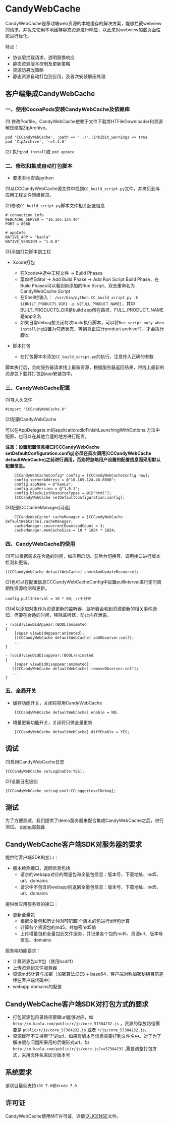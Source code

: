 #  CandyWebCache

CandyWebCache是移动端web资源的本地缓存的解决方案，能够拦截webview的请求，并优先使用本地缓存静态资源进行响应，以此来对webview加载页面性能进行优化。

特点：

* 协议层拦截请求，透明替换响应
* 静态资源版本控制及更新策略
* 资源防篡改策略
* 静态资源自动打包到应用，及首次安装解压处理


##  客户端集成CandyWebCache

###  一、使用CocoaPods安装CandyWebCache及依赖库

(1) 修改Podfile。CandyWebCache依赖于文件下载库HTFileDownloader和资源解压缩库ZipArchive。

```
pod 'CCCandyWebCache', :path => '../',:inhibit_warnings => true
pod 'ZipArchive', '~>1.3.0'
```

(2) 执行`pod install`或 `pod update`


###  二、修改和集成自动打包脚本

* 要求本地安装python

(1)从CCCandyWebCache源文件中找到`CC_build_script.py`文件，并拷贝到与应用工程文件同级目录。

(2)修改`CC_build_script.py`脚本文件相关配置信息

```
# connection info
WEBCACHE_SERVER = "10.165.124.46"
PORT = 8080

# appInfo
NATIVE_APP = "kaola"
NATIVE_VERSION = "1.0.0"
```

(3)添加打包脚本到工程

* Xcode打包
	* 在Xcode中选中工程文件 -> Build Phases
	* 菜单栏Editor -> Add Build Phase -> Add Run Script Build Phase，在Build Phases可以看到新添加的Run Script，双击重命名为CandyWebCache Script
	* 在Shell栏输入：` /usr/bin/python CC_build_script.py -b ${BUILT_PRODUCTS_DIR} -p ${FULL_PRODUCT_NAME}`，其中BUILT_PRODUCTS_DIR是build app所在路径，FULL_PRODUCT_NAME是app全名
	* 如果日常debug想关闭每次build执行脚本，可以将`Run script only when installing`设置为勾选状态，等到真正进行product archive时，才会执行脚本

* 脚本打包
	* 在打包脚本中添加`CC_build_script.py`的执行，注意传入正确的参数

脚本执行后，会向服务器请求线上最新资源，根据服务器返回结果，将线上最新的资源包下载并打包到app安装包中。


###  三、CandyWebCache配置

(1)导入头文件

```
#import "CCCandyWebCache.h"
```

(2)配置CandyWebCache

可以在AppDelegate.m的application:didFinishLaunchingWithOptions:方法中配置，也可以在其他合适的地方进行配置。

**注意：设置配置信息接口[CCCandyWebCache setDefaultConfiguration:config]必须在首次调用[CCCandyWebCache defaultWebCache]之前进行调用，否则将忽略用户设置的配置信息而采用默认配置信息。**

```
    CCCandyWebCacheConfig* config = [CCCandyWebCacheConfig new];
    config.serverAddress = @"10.165.124.46:8080";
    config.appName = @"kaoLa";
    config.appVersion = @"1.0.1";
    config.blackListResourceTypes = @[@"html"];
    [CCCandyWebCache setDefaultConfiguration:config];

```

(3)配置CCCacheManager[可选]

```
	CCCandyWebCache* cacheManager = [CCCandyWebCache defaultWebCache].cacheManager;
	cacheManager.cocurrentDownloadCount = 3;
	cacheManager.memCacheSize = 10 * 1024 * 1024;

```

###  四、CandyWebCache的使用

(1)可以根据需求在合适的时间，如应用启动、前后台切换等，调用接口进行版本检测和更新。

```
[[CCCandyWebCache defaultWebCache] checkAndUpdateResource];
```

(2)也可以在配置信息CCCandyWebCacheConfig中设置pullInterval进行定时周期性资源检测和更新。

```
config.pullInterval = 10 * 60; //十分钟

```

(3)可以添加对象作为资源更新的监听器，监听器会收到资源更新的相关事件通知，但要在合适的时间，移除监听器，防止内存泄露。

```
- (void)viewDidAppear:(BOOL)animated
{
	[super viewDidAppear:animated];
	[[CCCandyWebCache defaultWebCache] addObserver:self];
	...
}

- (void)viewDidDisappear:(BOOL)animated
{
	[super viewDidDisappear:animated];
   [[CCCandyWebCache defaultWebCache] removeObserver:self];
   ...
}

```

###  五、全局开关

* 缓存功能开关，关闭将禁用CandyWebCache

```
	[CCCandyWebCache defaultWebCache].enable = NO;
```

* 增量更新功能开关，关闭将只做全量更新

```
	[CCCandyWebCache defaultWebCache].diffEnable = YES;
```

##  调试

(1)启用CandyWebCache日志

```
[CCCandyWebCache setLogEnable:YES];
```

(2)设置日志级别

```
[CCCandyWebCache setLogLevel:CCLoggerLevelDebug];
```

## 测试

为了方便测试，我们提供了demo服务器来配合集成CandyWebCache之后，进行测试。
[demo服务器](https://github.com/NEYouFan/ht-candywebcache-demo-server)

## CandyWebCache客户端SDK对服务器的要求

提供给客户端SDK的接口：

* 版本检测接口，返回信息包括
	* 请求的webapp对应的增量包和全量包信息：版本号、下载地址、md5、url、domains
	* 请求中不包含的webapp则返回全量包信息：版本号、下载地址、md5、url、domains

提供给应用服务器的接口：

* 更新全量包
	* 根据全量包和历史N(N可配置)个版本的包进行diff包计算
	* 计算各个资源包的md5，并加密md5值
	* 上传增量包和全量包到文件服务，并记录各个包的md5、资源url、版本号信息、domains

服务端功能要求：

* 计算资源包diff包（使用bsdiff）
* 上传资源到文件服务器
* 资源md5计算与加密（加密算法:DES + base64，客户端对称加密秘钥目前是埋在客户端代码中）
* webapp domains的配置

## CandyWebCache客户端SDK对打包方式的要求

* 打包资源包目录路径要跟url能够对应，如 `http://m.kaola.com/public/r/js/core_57384232.js` ，资源的存放路径需要是 `public/r/js/core_57384232.js` 或者 `r/js/core_57384232.js`。
* 资源缓存不支持带“?”的url，如果有版本号信息需要打到文件名中。对于为了解决缓存问题所采用的后缀形式url，如 `http://m.kaola.com/public/r/js/core.js?v=57384232` ,需要调整打包方式，采用文件名来区分版本号

##  系统要求

该项目最低支持`iOS 7.0`和`Xcode 7.0`

##  许可证

CandyWebCache使用MIT许可证，详情见[LICENSE](./LICENSE.txt)文件。
